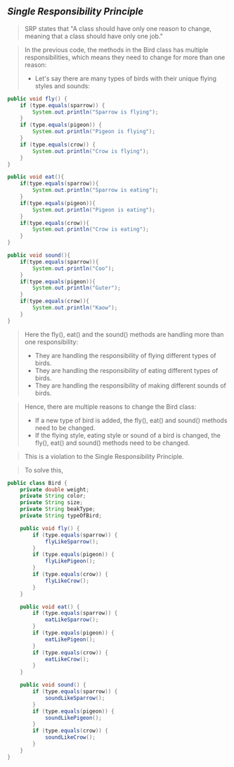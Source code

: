 *Single Responsibility Principle*
-
> SRP states that "A class should have only one reason to change, meaning that a class should have only one job."

> In the previous code, the methods in the Bird class has multiple responsibilities, which means they need to change for more than one reason:
>  - Let's say there are many types of birds with their unique flying styles and sounds:
```Java
public void fly() {
    if (type.equals(sparrow)) {
        System.out.println("Sparrow is flying");
    }
    if (type.equals(pigeon)) {
        System.out.println("Pigeon is flying");
    }
    if (type.equals(crow)) {
        System.out.println("Crow is flying");
    }
}

public void eat(){
    if(type.equals(sparrow)){
        System.out.println("Sparrow is eating");
    }
    if(type.equals(pigeon)){
        System.out.println("Pigeon is eating");
    }
    if(type.equals(crow)){
        System.out.println("Crow is eating");
    }
}

public void sound(){
    if(type.equals(sparrow)){
        System.out.println("Coo");
    }
    if(type.equals(pigeon)){
        System.out.println("Guter");
    }
    if(type.equals(crow)){
        System.out.println("Kaow");
    }
}
```
> Here the fly(), eat() and the sound() methods are handling more than one responsibility:
> - They are handling the responsibility of flying different types of birds.
> - They are handling the responsibility of eating different types of birds.
> - They are handling the responsibility of making different sounds of birds.

> Hence, there are multiple reasons to change the Bird class:
> - If a new type of bird is added, the fly(), eat() and sound() methods need to be changed.
> - If the flying style, eating style or sound of a bird is changed, the fly(), eat() and sound() methods need to be changed.

> This is a violation to the Single Responsibility Principle.

> To solve this, 
```Java
public class Bird {
    private double weight;
    private String color;
    private String size;
    private String beakType;
    private String typeOfBird;

    public void fly() {
        if (type.equals(sparrow)) {
            flyLikeSparrow();
        }
        if (type.equals(pigeon)) {
            flyLikePigeon();
        }
        if (type.equals(crow)) {
            flyLikeCrow();
        }
    }

    public void eat() {
        if (type.equals(sparrow)) {
            eatLikeSparrow();
        }
        if (type.equals(pigeon)) {
            eatLikePigeon();
        }
        if (type.equals(crow)) {
            eatLikeCrow();
        }
    }

    public void sound() {
        if (type.equals(sparrow)) {
            soundLikeSparrow();
        }
        if (type.equals(pigeon)) {
            soundLikePigeon();
        }
        if (type.equals(crow)) {
            soundLikeCrow();
        }
    }
}
```